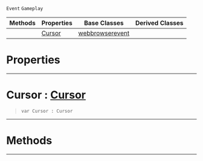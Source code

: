  `Event` `Gameplay`



|Methods|Properties|Base Classes|Derived Classes|
|---|---|---|---|
| |[ Cursor](https://github.com/ZilchEngine/ZilchDocs/blob/master/code_reference/class_reference/webbrowsercursorevent.md#cursor-zilch-engine-docum)|[webbrowserevent](https://github.com/ZilchEngine/ZilchDocs/blob/master/code_reference/class_reference/webbrowserevent.md)| |


 #  Properties


---  
 #  Cursor : [Cursor](https://github.com/ZilchEngine/ZilchDocs/blob/master/code_reference/enum_reference.md#cursor)

> 
> ``` lang=cpp, name=Nada
> var Cursor : Cursor


---  
 #  Methods


---  
 

 